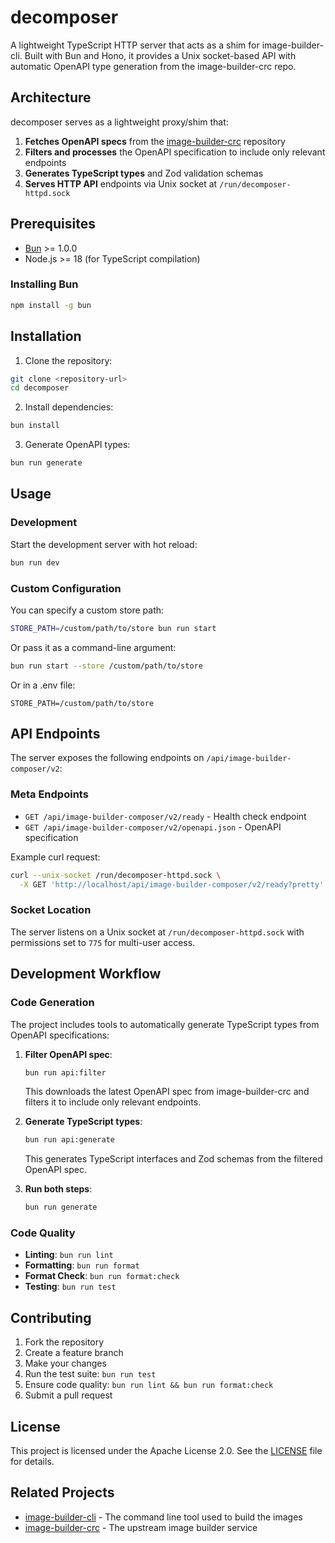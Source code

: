 # decomposer

A lightweight TypeScript HTTP server that acts as a shim for image-builder-cli. Built with Bun and Hono, it provides a Unix socket-based API with automatic OpenAPI type generation from the image-builder-crc repo.

## Architecture

decomposer serves as a lightweight proxy/shim that:

1. **Fetches OpenAPI specs** from the [image-builder-crc](https://github.com/osbuild/image-builder-crc) repository
2. **Filters and processes** the OpenAPI specification to include only relevant endpoints
3. **Generates TypeScript types** and Zod validation schemas
4. **Serves HTTP API** endpoints via Unix socket at `/run/decomposer-httpd.sock`

## Prerequisites

- [Bun](https://bun.sh/) >= 1.0.0
- Node.js >= 18 (for TypeScript compilation)

### Installing Bun

```bash
npm install -g bun
```

## Installation

1. Clone the repository:
```bash
git clone <repository-url>
cd decomposer
```

2. Install dependencies:
```bash
bun install
```

3. Generate OpenAPI types:
```bash
bun run generate
```

## Usage

### Development

Start the development server with hot reload:
```bash
bun run dev
```

### Custom Configuration

You can specify a custom store path:
```bash
STORE_PATH=/custom/path/to/store bun run start
```

Or pass it as a command-line argument:
```bash
bun run start --store /custom/path/to/store
```
Or in a .env file:
```.env
STORE_PATH=/custom/path/to/store
```

## API Endpoints

The server exposes the following endpoints on `/api/image-builder-composer/v2`:

### Meta Endpoints

- `GET /api/image-builder-composer/v2/ready` - Health check endpoint
- `GET /api/image-builder-composer/v2/openapi.json` - OpenAPI specification

Example curl request:

```bash
curl --unix-socket /run/decomposer-httpd.sock \
  -X GET 'http://localhost/api/image-builder-composer/v2/ready?pretty'
```

### Socket Location

The server listens on a Unix socket at `/run/decomposer-httpd.sock` with permissions set to `775` for multi-user access.

## Development Workflow

### Code Generation

The project includes tools to automatically generate TypeScript types from OpenAPI specifications:

1. **Filter OpenAPI spec**:
   ```bash
   bun run api:filter
   ```
   This downloads the latest OpenAPI spec from image-builder-crc and filters it to include only relevant endpoints.

2. **Generate TypeScript types**:
   ```bash
   bun run api:generate
   ```
   This generates TypeScript interfaces and Zod schemas from the filtered OpenAPI spec.

3. **Run both steps**:
   ```bash
   bun run generate
   ```

### Code Quality

- **Linting**: `bun run lint`
- **Formatting**: `bun run format`
- **Format Check**: `bun run format:check`
- **Testing**: `bun run test`

## Contributing

1. Fork the repository
2. Create a feature branch
3. Make your changes
4. Run the test suite: `bun run test`
5. Ensure code quality: `bun run lint && bun run format:check`
6. Submit a pull request

## License

This project is licensed under the Apache License 2.0. See the [LICENSE](LICENSE) file for details.

## Related Projects

- [image-builder-cli](https://github.com/osbuild/image-builder-cli) - The command line tool used to build the images
- [image-builder-crc](https://github.com/osbuild/image-builder-crc) - The upstream image builder service
